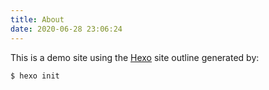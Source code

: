 ```yaml
---
title: About
date: 2020-06-28 23:06:24
---
```


This is a demo site using the [Hexo](https://hexo.io) site outline generated by:

```sh
$ hexo init
```
